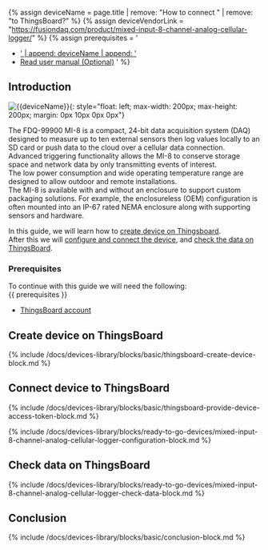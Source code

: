 
{% assign deviceName = page.title | remove: "How to connect " | remove: "to ThingsBoard?" %}
{% assign deviceVendorLink = "https://fusiondaq.com/product/mixed-input-8-channel-analog-cellular-logger/" %} 
{% assign prerequisites = '
- <a href="' | append: deviceVendorLink | append: '" target="_blank">' | append: deviceName | append: '</a>
- [Read user manual (Optional)](https://fusiondaq.com/wp-content/uploads/2023/01/LTEdaq_OperatingManual-1.pdf)
'
 %}

## Introduction

![{{deviceName}}](https://img.thingsboard.io/devices-library/{{page.deviceImageFileName}}){: style="float: left; max-width: 200px; max-height: 200px; margin: 0px 10px 0px 0px"}

The FDQ-99900 MI-8 is a compact, 24-bit data acquisition system (DAQ) designed to measure up to ten external sensors then log values locally to an SD card or push data to the cloud over a cellular data connection.  
Advanced triggering functionality allows the MI-8 to conserve storage space and network data by only transmitting events of interest.  
The low power consumption and wide operating temperature range are designed to allow outdoor and remote installations.  
The MI-8 is available with and without an enclosure to support custom packaging solutions. For example, the enclosureless (OEM) configuration is often mounted into an IP-67 rated NEMA enclosure along with supporting sensors and hardware.  

In this guide, we will learn how to [create device on Thingsboard](#create-device-on-thingsboard).  
After this we will [configure and connect the device](#connect-device-to-thingsboard), and [check the data on ThingsBoard](#check-data-on-thingsboard).  

### Prerequisites

To continue with this guide we will need the following:  
{{ prerequisites }}

- [ThingsBoard account](https://{{hostName}})

## Create device on ThingsBoard

{% include /docs/devices-library/blocks/basic/thingsboard-create-device-block.md %}

## Connect device to ThingsBoard 

{% include /docs/devices-library/blocks/basic/thingsboard-provide-device-access-token-block.md %}

{% include /docs/devices-library/blocks/ready-to-go-devices/mixed-input-8-channel-analog-cellular-logger-configuration-block.md %}

## Check data on ThingsBoard

{% include /docs/devices-library/blocks/ready-to-go-devices/mixed-input-8-channel-analog-cellular-logger-check-data-block.md %}

## Conclusion

{% include /docs/devices-library/blocks/basic/conclusion-block.md %}
